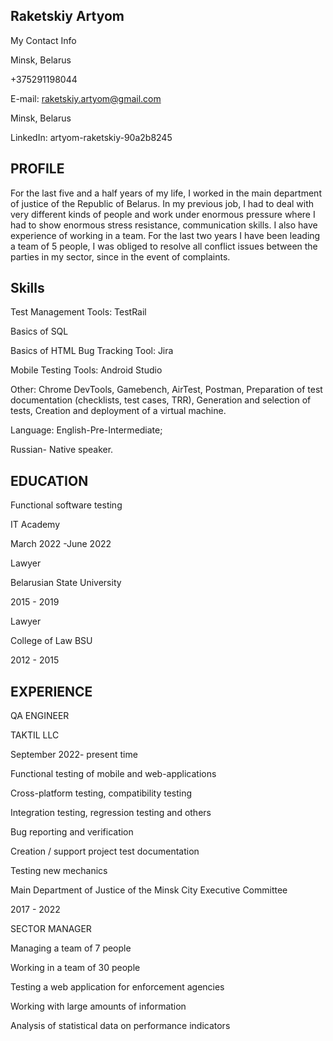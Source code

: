 ## Raketskiy Artyom

My Contact Info

Minsk, Belarus

+375291198044

E-mail: raketskiy.artyom@gmail.com

Minsk, Belarus

LinkedIn: artyom-raketskiy-90a2b8245

## PROFILE

For the last five and a half years of my life, I worked in the main department of justice of the Republic of Belarus. In my previous job, I had to deal with very different kinds of people and work under enormous pressure where I had to show enormous stress resistance, communication skills. I also have experience of working in a team. For the last two years I have been leading a team of 5 people, I was obliged to resolve all conflict issues between the parties in my sector, since in the event of complaints.

## Skills

Test Management Tools: TestRail

Basics of SQL

Basics of HTML Bug Tracking Tool: Jira

Mobile Testing Tools: Android Studio

Other: Chrome DevTools, Gamebench, AirTest, Postman, Preparation of test documentation (checklists, test cases, TRR), Generation and selection of tests, Creation and deployment of a virtual machine.

Language: English-Pre-Intermediate;

Russian- Native speaker.

## EDUCATION

Functional software testing

IT Academy

March 2022 -June 2022

Lawyer

Belarusian State University

2015 - 2019

Lawyer

College of Law BSU

2012 - 2015

## EXPERIENCE

QA ENGINEER

TAKTIL LLC

September 2022- present time

Functional testing of mobile and web-applications

Сross-platform testing, compatibility testing

Integration testing, regression testing and others

Bug reporting and verification

Creation / support project test documentation

Testing new mechanics

Main Department of Justice of the Minsk City Executive Committee

2017 - 2022

SECTOR MANAGER

Managing a team of 7 people

Working in a team of 30 people

Testing a web application for enforcement agencies

Working with large amounts of information

Analysis of statistical data on performance indicators
